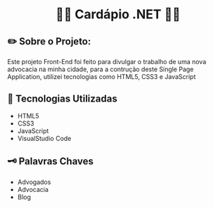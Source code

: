 <h1 align="center"> 👩‍⚖️ Cardápio .NET 👩‍⚖️</h1>
<h2> ✏️ Sobre o Projeto: </h2>
<p>Este projeto Front-End foi feito para divulgar o trabalho de uma nova advocacia na minha cidade, para a contrução deste Single Page Application, utilizei tecnologias como HTML5, CSS3 e JavaScript</p>
<h2 >&#128640; Tecnologias Utilizadas</h2>
<ul>
  <li> HTML5 </li>
  <li> CSS3 </li>
  <li> JavaScript </li>
  <li> VisualStudio Code </li>
</ul>
<h2> 🗝️ Palavras Chaves </h2>
<ul>
  <li> Advogados </li>
  <li> Advocacia </li>
  <li> Blog </li>
</ul>
